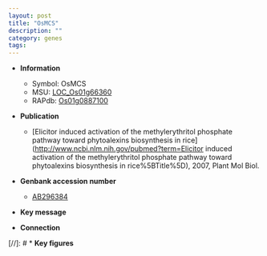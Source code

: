 ```yaml
---
layout: post
title: "OsMCS"
description: ""
category: genes
tags: 
---
```


* **Information**  
    + Symbol: OsMCS  
    + MSU: [LOC_Os01g66360](http://rice.uga.edu/cgi-bin/ORF_infopage.cgi?orf=LOC_Os01g66360)  
    + RAPdb: [Os01g0887100](http://rapdb.dna.affrc.go.jp/viewer/gbrowse_details/irgsp1?name=Os01g0887100)  

* **Publication**  
    + [Elicitor induced activation of the methylerythritol phosphate pathway toward phytoalexins biosynthesis in rice](http://www.ncbi.nlm.nih.gov/pubmed?term=Elicitor induced activation of the methylerythritol phosphate pathway toward phytoalexins biosynthesis in rice%5BTitle%5D), 2007, Plant Mol Biol.

* **Genbank accession number**  
    + [AB296384](http://www.ncbi.nlm.nih.gov/nuccore/AB296384)

* **Key message**  

* **Connection**  

[//]: # * **Key figures**  


